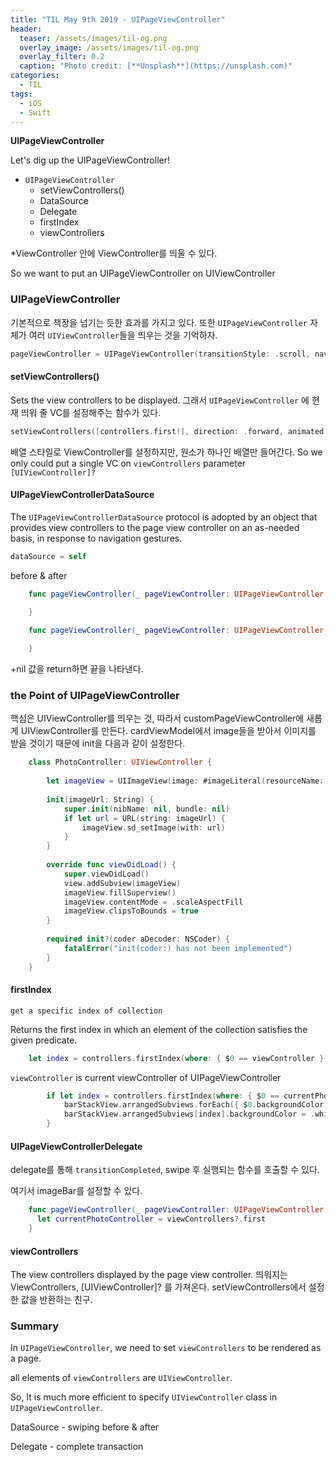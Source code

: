 ```yaml
---
title: "TIL May 9th 2019 - UIPageViewController"
header:
  teaser: /assets/images/til-og.png
  overlay_image: /assets/images/til-og.png
  overlay_filter: 0.2
  caption: "Photo credit: [**Unsplash**](https://unsplash.com)"
categories:
  - TIL
tags:
  - iOS
  - Swift
---
```




**UIPageViewController**

Let's dig up the UIPageViewController!



- `UIPageViewController`
  - setViewControllers()
  - DataSource
  - Delegate
  - firstIndex
  - viewControllers



*ViewController 안에 ViewController를 띄울 수 있다.

So we want to put an UIPageViewController on UIViewController



### UIPageViewController

기본적으로 책장을 넘기는 듯한 효과를 가지고 있다. 또한 `UIPageViewController` 자체가 여러 `UIViewController`들을 띄우는 것을 기억하자.

```swift
pageViewController = UIPageViewController(transitionStyle: .scroll, navigationOrientation: .horizontal)
```



#### setViewControllers()

Sets the view controllers to be displayed. 
그래서 `UIPageViewController` 에 현재 띄워 줄 VC를 설정해주는 함수가 있다.

```swift
setViewControllers([controllers.first!], direction: .forward, animated: false)
```

배열 스타일로 ViewController를 설정하지만, 원소가 하나인 배열만 들어간다.
So we only could put a single VC on `viewControllers` parameter `[UIViewController]?` 



#### UIPageViewControllerDataSource

The `UIPageViewControllerDataSource` protocol is adopted by an object that provides view controllers to the page view controller on an as-needed basis, in response to navigation gestures.

```swift
dataSource = self
```



before & after

```swift
    func pageViewController(_ pageViewController: UIPageViewController, viewControllerAfter viewController: UIViewController) -> UIViewController? {

    }
    
    func pageViewController(_ pageViewController: UIPageViewController, viewControllerBefore viewController: UIViewController) -> UIViewController? {

    }
```



+nil 값을 return하면 끝을 나타낸다.



### the Point of UIPageViewController

핵심은 UIViewController를 띄우는 것, 따라서 customPageViewController에 새롭게 UIViewController를 만든다.
cardViewModel에서 image들을 받아서 이미지를 받을 것이기 때문에 init을 다음과 같이 설정한다.

```swift
    class PhotoController: UIViewController {
        
        let imageView = UIImageView(image: #imageLiteral(resourceName: "ms1"))
        
        init(imageUrl: String) {
            super.init(nibName: nil, bundle: nil)
            if let url = URL(string: imageUrl) {
                imageView.sd_setImage(with: url)
            }
        }
        
        override func viewDidLoad() {
            super.viewDidLoad()
            view.addSubview(imageView)
            imageView.fillSuperview()
            imageView.contentMode = .scaleAspectFill
            imageView.clipsToBounds = true
        }
        
        required init?(coder aDecoder: NSCoder) {
            fatalError("init(coder:) has not been implemented")
        }
    }
```



#### firstIndex

`get a specific index of collection`

Returns the first index in which an element of the collection satisfies the given predicate.

```swift
    let index = controllers.firstIndex(where: { $0 == viewController }) ?? 0
```

`viewController` is current viewController of UIPageViewController



```swift
        if let index = controllers.firstIndex(where: { $0 == currentPhotoController }) {
            barStackView.arrangedSubviews.forEach({ $0.backgroundColor = deselectedBarColor })
            barStackView.arrangedSubviews[index].backgroundColor = .white
        }
```





#### UIPageViewControllerDelegate

delegate를 통해 `transitionCompleted`, swipe 후 실행되는 함수를 호출할 수 있다.

여기서 imageBar를 설정할 수 있다.

```swift
    func pageViewController(_ pageViewController: UIPageViewController, didFinishAnimating finished: Bool, previousViewControllers: [UIViewController], transitionCompleted completed: Bool) {
      let currentPhotoController = viewControllers?.first
    }
```



#### viewControllers

The view controllers displayed by the page view controller.
띄워지는 ViewControllers, [UIViewController]? 를 가져온다. setViewControllers에서 설정한 값을 반환하는 친구.



### Summary

In `UIPageViewController`, we need to set `viewControllers` to be rendered as a page.

all elements of `viewControllers` are `UIViewController`.

So, It is much more efficient to specify `UIViewController` class in `UIPageViewController`.

DataSource - swiping before & after

Delegate - complete transaction